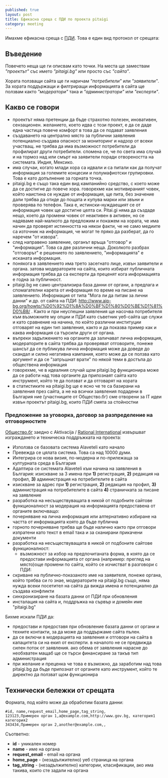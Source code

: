 ```yaml
---
published: true
layout: post
title: Ефикасна среща с ПДИ по проекта pitaigi
category: meeting
---
```


Имахме ефикасна среща с [ПДИ](http://www.aip-bg.org/). Това е един вид протокол от срещата:

## Въведение 

Повечето неща ще ги описвам като точки. На места ще замествам _"проектът"_ със името _"pitaigi.bg"_ или просто със _"сайта"_.

Хората ползващи сайта ще ги наричам _"потребители"_ или _"заявители"_. За хората поддържащи и филтриращи информацията в сайта ще ползвам както _"модератори"_ така и _"администратори"_ или _"експерти"_.

## Какво се говори

 - проектът няма претенции да бъде страхотно полезен, иновативен, сензационен. желанието, което идва с този проект, е да се даде една частица повече комфорт в това да се подават заявления
 - създаването на централно място за публични заявления потенциално създава опасност за мониторинг и надзор от всеки участващ. не трябва да има възможност потребители да профилират други потребители. спомена се, че по света има случай и на тормоз над или смърт на заявители поради отвореността на системата. Индия, Мексико.
 - има случаи, когато млади хора са идвали и са питали как да получат информация за големите концесии и полумафиотски групировки. Това е като допълнение за горната точка.
 - pitaigi.bg е също така един вид кампанийно средство, с което може да се достигне до повече хора. говорехме как мотивираният човек, който наистина се нуждае от информация, ще пита, без значение дали трябва да отиде до пощата и купува марки или звъни и проверява по телефон. Така е, истински-нуждаещият се от информация човек ще достигне целта си. Pitai.gi няма да създаде нещо, което да промени човек от неактивен в активен, но се надяваме най-малкото да предложим и покажем на хората, че има начин да проверят истинността на някои факти, че не само медиите са източник на информация, че могат те пряко да разберат, да го наречем "от извора".
 - след направено заявление, органът връща "отговор" и "информация". Това са две различни неща. Доколкото разбрах "отговорът" е решението по заявлението, "информацията" е исканата информация.
 - понякога в заявлението има трето засегнато лице, извън заявители и органа. затова модераторите на сайта, които избират публичната информация трябва да са експерти да преценят кога информацията е годна за публичност.
 - pitaigi.bg не само централизира база данни от органи, а предлага и спомагателни карета от информация по време на писане на заявлението. Информация от типа "Мога ли да питам за лични данни" и др. от сайта на ПДИ: http://www.aip-bg.org/howto/%D0%92%D1%8A%D0%BF%D1%80%D0%BE%D1%81%D0%B8/ . Както и при неуспешни заявления ще насочва потребителя към възможните му опции и ПДИ като съветник
уеб-сайта ще служи и като сравнение на начина, по който различни институции отговарят на един тип заявления, както и да показва пример как и каква информация са търсили други от органа.
 - въпреки задължението на органите да заличават лична информация, модераторите в сайта трябва да проверяват отговорите, понеже шансът да се публикува лична информация може да доведе до скандал и силно негативна кампания, която може да се ползва като аргумент и да се "затръшнат врати" по някой теми в достъпа до обществена информация
 - говорехме, че в идеалния случай щом pitaigi.bg функционира може да се работи над това органите да припознаят сайта като инструмент, който те да ползват и да отговарят на хората
 - в статистиките на pitaigi.bg ще е ясно че те са базирани на заявления през сайта, а не на всички заявления подадени в България
ние (участниците от Общество.бг) сме отворени за IT идеи извън проектът pitaigi.bg, които ПДИ смята за стойностни

### Предложение за уговорка, договор за разпределение на отговорностите

[Общество.бг](http://www.obshtestvo.bg/) заедно с Aktivacija / [Rational International](http://rationalinternational.net/ ) извършват изграждането и техническа поддръжката на проекта:

 - Използва се базовата система Alaveteli като начало
 - Превежда се цялата система. Това са над 10000 думи.
 - Интегрира се нова визия, по-модерна и по-прилежаща за културната среда в България
 - Адаптира се системата Alaveteli към начина на заявления в България:
изискване за 3 имена при **1)** регистрация, **2)** редакция на профил, **3)** администрация на потребителите в сайта
 - изискване за адрес при **1)** регистрация, **2)** редакция на профил, **3)** администрация на потребителите в сайта **4)** страничката за писане на заявление
 - разработка на несъществуващата в никой от подобните сайтове функционалност за модерация на информацията предоставена от органите включващо:
  - почерняване на лична информация или алтернативно избиране на частта от информацията която да бъде публична
  - горното почерняване трябва ще бъде налично както при отговори изпратени като текст в email така и за сканирани прикачени документи
  - разработка на несъществуващата в никой от подбоните сайтове функционалност:
    - възможност за избор на предпочитаната форма, в която да се предостави информацията от органа (например: преглед на място)още промени по сайта, който се изчистват в разговори с ПДИ:
  - скриване на публично-показаното име на заявителя, понеже органа, който трябва си го знае, модераторите на pitaigi.bg също, няма нужда всеки посетител на сайта да вижда имена и потенциално да създава конфликти
  - синхронизиране на базата данни от ПДИ при обновления
  - инсталация на сайта и, поддръжка на сървър и домейн име "pitaigi.bg"

Бихме искали ПДИ да:

 - предостави и предоставя при обновление базата данни от органи и техните контакти, за да може да поддържаме сайта пълен.
 - да се включи в модерацията на заявления и отговори на сайта в капацитета си на екип от експерти. в началото не се предвижда силен поток от заявления. ако обема от заявления нарасне до необхватен мащаб ще се търси финансиране за такъв тип администрация
 - при желание и преценка че това е възможно, да заработим над това pitaigi.bg да бъде припознат от органите като инструмент, който те директно да ползват щом функционира

## Технически бележки от срещата

Формата, под който може да обработим базата данни:

```
#id, name,request_email,home_page,tag_string, 
123123,Примерен орган 1,a@example.com,http://www.gov.bg, категория1 категория2
343434,Примерен орган 2,another@example.com,,
```

Съответно:

 - **id** - уникален номер
 - **name** - име на органа
 - **request_email** - email на органа
 - **home_page** - (незадължително) уеб страница на органа
 - **tag_string** - (незадължително) категории, класификации, ако има такива, които сте задали на органа
